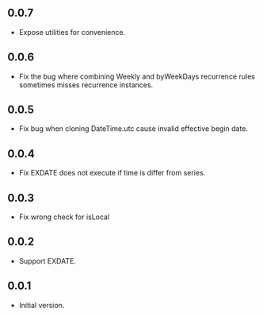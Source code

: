## 0.0.7
- Expose utilities for convenience.
## 0.0.6
- Fix the bug where combining Weekly and byWeekDays recurrence rules sometimes misses recurrence instances.
## 0.0.5
- Fix bug when cloning DateTime.utc cause invalid effective begin date.
## 0.0.4
- Fix EXDATE does not execute if time is differ from series.
## 0.0.3
- Fix wrong check for isLocal
## 0.0.2
- Support EXDATE.
## 0.0.1
- Initial version.
